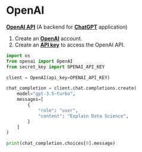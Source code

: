 # OpenAI
[**OpenAI API**](https://platform.openai.com/docs/overview) (A backend for [**ChatGPT**](https://chatgpt.com/) application)

1. Create an [**OpenAI**](https://openai.com/) account.
2. Create an [**API key**](https://platform.openai.com/api-keys) to access the OpenAI API.


```python
import os
from openai import OpenAI
from secret_key import OPENAI_API_KEY

client = OpenAI(api_key=OPENAI_API_KEY)

chat_completion = client.chat.completions.create(
    model="gpt-3.5-turbo",
    messages=[
        {
            "role": "user",
            "content": "Explain Data Science",
        }
    ]
)

print(chat_completion.choices[0].message)
```
